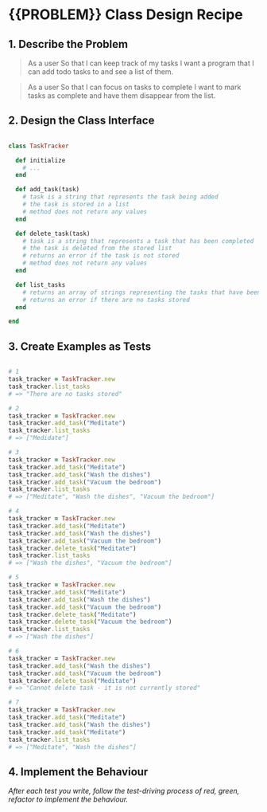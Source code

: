 # {{PROBLEM}} Class Design Recipe

## 1. Describe the Problem

> As a user
> So that I can keep track of my tasks
> I want a program that I can add todo tasks to and see a list of them.

> As a user
> So that I can focus on tasks to complete
> I want to mark tasks as complete and have them disappear from the list.

## 2. Design the Class Interface  

```ruby

class TaskTracker

  def initialize
    # ...
  end

  def add_task(task)
    # task is a string that represents the task being added 
    # the task is stored in a list
    # method does not return any values
  end

  def delete_task(task)
    # task is a string that represents a task that has been completed
    # the task is deleted from the stored list
    # returns an error if the task is not stored
    # method does not return any values
  end

  def list_tasks
    # returns an array of strings representing the tasks that have been added
    # returns an error if there are no tasks stored
  end

end

```

## 3. Create Examples as Tests

```ruby

# 1
task_tracker = TaskTracker.new
task_tracker.list_tasks
# => "There are no tasks stored"

# 2
task_tracker = TaskTracker.new
task_tracker.add_task("Meditate")
task_tracker.list_tasks 
# => ["Medidate"]

# 3
task_tracker = TaskTracker.new
task_tracker.add_task("Meditate")
task_tracker.add_task("Wash the dishes")
task_tracker.add_task("Vacuum the bedroom")
task_tracker.list_tasks 
# => ["Meditate", "Wash the dishes", "Vacuum the bedroom"]

# 4
task_tracker = TaskTracker.new
task_tracker.add_task("Meditate")
task_tracker.add_task("Wash the dishes")
task_tracker.add_task("Vacuum the bedroom")
task_tracker.delete_task("Meditate")
task_tracker.list_tasks 
# => ["Wash the dishes", "Vacuum the bedroom"]

# 5
task_tracker = TaskTracker.new
task_tracker.add_task("Meditate")
task_tracker.add_task("Wash the dishes")
task_tracker.add_task("Vacuum the bedroom")
task_tracker.delete_task("Meditate")
task_tracker.delete_task("Vacuum the bedroom")
task_tracker.list_tasks 
# => ["Wash the dishes"]

# 6
task_tracker = TaskTracker.new
task_tracker.add_task("Wash the dishes")
task_tracker.add_task("Vacuum the bedroom")
task_tracker.delete_task("Meditate")
# => "Cannot delete task - it is not currently stored"

# 7
task_tracker = TaskTracker.new
task_tracker.add_task("Meditate")
task_tracker.add_task("Wash the dishes")
task_tracker.add_task("Meditate")
task_tracker.list_tasks 
# => ["Meditate", "Wash the dishes"]

```

## 4. Implement the Behaviour

_After each test you write, follow the test-driving process of red, green, refactor to implement the behaviour._



